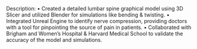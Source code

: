 Description:
•	Created a detailed lumbar spine graphical model using 3D Slicer and utilized Blender for simulations like bending & twisting. 
•	Integrated Unreal Engine to identify nerve compression, providing doctors with a tool for pinpointing the source of pain in patients.
•	Collaborated with Brigham and Women’s Hospital & Harvard Medical School to validate the accuracy of the model and simulations.


